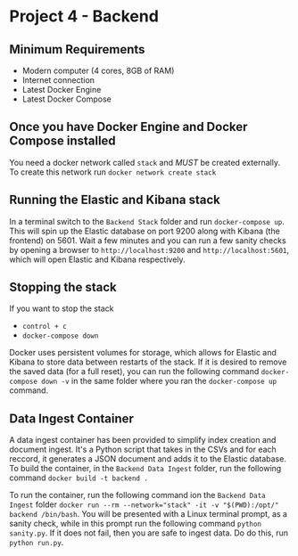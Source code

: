 # Project 4 - Backend

## Minimum Requirements
- Modern computer (4 cores, 8GB of RAM)
- Internet connection
- Latest Docker Engine
- Latest Docker Compose

## Once you have Docker Engine and Docker Compose installed
You need a docker network called `stack` and *MUST* be created externally. To create this network run `docker network create stack`

## Running the Elastic and Kibana stack
In a terminal switch to the `Backend Stack` folder and run `docker-compose up`. This will spin up the Elastic database on port 9200 along with Kibana (the frontend) on 5601. Wait a few minutes and you can run a few sanity checks by opening a browser to `http://localhost:9200` and `http://localhost:5601`, which will open Elastic and Kibana respectively. 

## Stopping the stack
If you want to stop the stack
- `control + c`
- `docker-compose down`

Docker uses persistent volumes for storage, which allows for Elastic and Kibana to store data between restarts of the stack. If it is desired to remove the saved data (for a full reset), you can run the following command `docker-compose down -v` in the same folder where you ran the `docker-compose up` command.


## Data Ingest Container
A data ingest container has been provided to simplify index creation and document ingest. It's a Python script that takes in the CSVs and for each reccord, it generates a JSON document and adds it to the Elastic database. To build the container, in the `Backend Data Ingest` folder, run the following command `docker build -t backend .`

To run the container, run the following command ion the `Backend Data Ingest` folder `docker run --rm --network="stack" -it -v "$(PWD):/opt/" backend /bin/bash`. You will be presented with a Linux terminal prompt, as a sanity check, while in this prompt run the following command `python sanity.py`. If it does not fail, then you are safe to ingest data. Do do this, run `python run.py`.